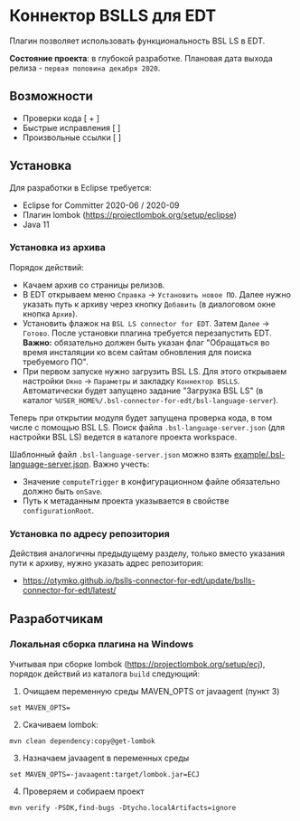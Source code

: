 # Коннектор BSLLS для EDT

Плагин позволяет использовать функциональность BSL LS в EDT.

**Состояние проекта**: в глубокой разработке. Плановая дата выхода релиза - `первая половина декабря 2020`.

## Возможности

* Проверки кода [ + ]
* Быстрые исправления [  ]
* Произвольные ссылки [  ]

## Установка

Для разработки в Eclipse требуется:
* Eclipse for Committer 2020-06 / 2020-09
* Плагин lombok (https://projectlombok.org/setup/eclipse)
* Java 11

### Установка из архива

Порядок действий:
* Качаем архив со страницы релизов.
* В EDT открываем меню `Справка` -> `Установить новое ПО`. Далее нужно указать путь к архиву через кнопку `Добавить` (в диалоговом окне кнопка `Архив`).
* Установить флажок на `BSL LS connector for EDT`. Затем `Далее` -> `Готово`. После установки плагина требуется перезапустить EDT.
    **Важно:** обязательно должен быть указан флаг "Обращаться во время инсталяции ко всем сайтам обновления для поиска требуемого ПО".
* При первом запуске нужно загрузить BSL LS. Для этого открываем настройки `Окно` -> `Параметры` и закладку `Коннектор BSLLS`. Автоматически будет запущено задание "Загрузка BSL LS" (в каталог `%USER_HOME%/.bsl-connector-for-edt/bsl-language-server`).

Теперь при открытии модуля будет запущена проверка кода, в том числе с помощью BSL LS. Поиск файла `.bsl-language-server.json` (для настройки BSL LS) ведется в каталоге проекта workspace.

Шаблонный файл `.bsl-language-server.json` можно взять [example/.bsl-language-server.json](/example/.bsl-language-server.json). Важно учесть:
* Значение `computeTrigger` в конфигурационном файле обязательно должно быть `onSave`.
* Путь к метаданным проекта указывается в свойстве `configurationRoot`.

### Установка по адресу репозитория

Действия аналогичны предыдущему разделу, только вместо указания пути к архиву, нужно указать адрес репозитория:

* https://otymko.github.io/bslls-connector-for-edt/update/bslls-connector-for-edt/latest/

## Разработчикам
### Локальная сборка плагина на Windows

Учитывая при сборке lombok (https://projectlombok.org/setup/ecj), порядок действий из каталога `build` следующий:

1. Очищаем переменную среды MAVEN_OPTS от javaagent (пункт 3)

```
set MAVEN_OPTS=
```

2. Скачиваем lombok:

```
mvn clean dependency:copy@get-lombok
```

3. Назначаем javaagent в переменных среды

```
set MAVEN_OPTS=-javaagent:target/lombok.jar=ECJ
```

4. Проверяем и собираем проект

```
mvn verify -PSDK,find-bugs -Dtycho.localArtifacts=ignore
```